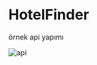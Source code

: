 # HotelFinder
 örnek api yapımı

![api](https://user-images.githubusercontent.com/59476485/88235264-2adb0400-cc83-11ea-98a8-3acc5cf8303d.png)
